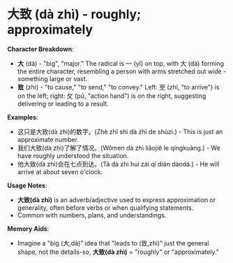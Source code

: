# **大致 (dà zhì) - roughly; approximately**

**Character Breakdown**:  
- **大** (dà) - "big", "major." The radical is 一 (yī) on top, with 大 (dà) forming the entire character, resembling a person with arms stretched out wide - something large or vast.  
- **致** (zhì) - "to cause," "to send," "to convey." Left: 至 (zhì, "to arrive") is on the left; right: 攵 (pū, "action hand") is on the right, suggesting delivering or leading to a result.

**Examples**:  
- 这只是大致(dà zhì)的数字。(Zhè zhǐ shì dà zhì de shùzì.) - This is just an approximate number.  
- 我们大致(dà zhì)了解了情况。(Wǒmen dà zhì liǎojiě le qíngkuàng.) - We have roughly understood the situation.  
- 他大致(dà zhì)会在七点到达。(Tā dà zhì huì zài qī diǎn dàodá.) - He will arrive at about seven o'clock.

**Usage Notes**:  
- **大致(dà zhì)** is an adverb/adjective used to express approximation or generality, often before verbs or when qualifying statements.  
- Common with numbers, plans, and understandings.

**Memory Aids**:  
- Imagine a "big (大,dà)" idea that "leads to (致,zhì)" just the general shape, not the details-so, **大致(dà zhì)** = "roughly" or "approximately."